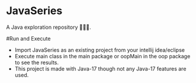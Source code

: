 # JavaSeries
A Java exploration repository 🚀🚀🚀.

#Run and Execute
- Import JavaSeries as an existing project from your intellij idea/eclipse
- Execute main class in the main package or oopMain in the oop package to see the results.
- This project is made with Java-17 though not any Java-17 features are used.